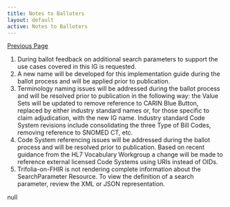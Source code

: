 ```yaml
---
title: Notes to Balloters 
layout: default
active: Notes to Balloters 
---
```


[Previous Page](Examples.html)

1. During ballot feedback on additional search parameters to support the use cases covered in this IG is requested. 
2. A new name will be developed for this implementation guide during the ballot process and will be applied prior to publication. 
3. Terminology naming issues will be addressed during the ballot process and will be resolved prior to publication in the following way: the Value Sets will be updated to remove reference to CARIN Blue Button, replaced by either industry standard names or, for those specific to claim adjudication, with the new IG name.  Industry standard Code System revisions include consolidating the three Type of Bill Codes, removing reference to SNOMED CT, etc.  
4. Code System referencing issues will be addressed during the ballot process and will be resolved prior to publication. Based on recent guidance from the HL7 Vocabulary Workgroup a change will be made to reference external licensed Code Systems using URIs instead of OIDs.
5. Trifolia-on-FHIR is not rendering complete information about the SearchParameter Resource.  To view the definition of a search parameter, review the XML or JSON representation.

null